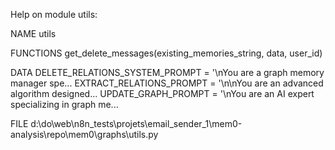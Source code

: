 Help on module utils:

NAME
    utils

FUNCTIONS
    get_delete_messages(existing_memories_string, data, user_id)

DATA
    DELETE_RELATIONS_SYSTEM_PROMPT = '\nYou are a graph memory manager spe...
    EXTRACT_RELATIONS_PROMPT = '\n\nYou are an advanced algorithm designed...
    UPDATE_GRAPH_PROMPT = '\nYou are an AI expert specializing in graph me...

FILE
    d:\do\web\n8n_tests\projets\email_sender_1\mem0-analysis\repo\mem0\graphs\utils.py


